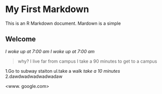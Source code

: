 # My First Markdown
This is an R Markdown document. Mardown is a simple 

## Welcome

*I woke up at 7:00 am*
_I woke up at 7:00 am_
>why? I live far from campus I take a 90 minutes to get to a campus

1.Go to subway staiton
ul.take a walk
*take a 10 minutes*
2.dawdwadwadwadwadaw


<www. google.com>
